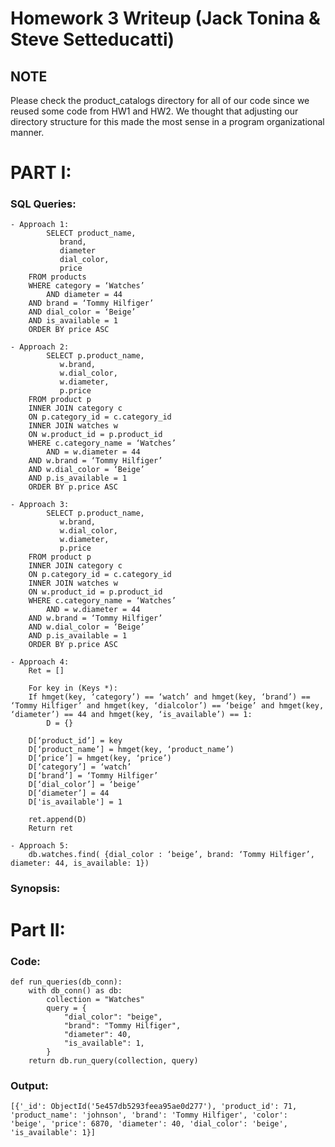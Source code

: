 # Homework 3 Writeup (Jack Tonina & Steve Setteducatti)

## NOTE
Please check the product_catalogs directory for all of our code since we reused some code from HW1 and HW2. We thought that adjusting our directory structure for this made the most sense in a program organizational manner.

# PART I: 

### SQL Queries:
    - Approach 1: 
            SELECT product_name,
			   brand,
			   diameter
			   dial_color,
			   price
		FROM products
		WHERE category = ‘Watches’
            AND diameter = 44
		AND brand = ‘Tommy Hilfiger’
		AND dial_color = ‘Beige’
		AND is_available = 1
		ORDER BY price ASC
		    
    - Approach 2: 
            SELECT p.product_name,
			   w.brand,
			   w.dial_color,
			   w.diameter,
			   p.price
		FROM product p
		INNER JOIN category c
		ON p.category_id = c.category_id
		INNER JOIN watches w
		ON w.product_id = p.product_id
		WHERE c.category_name = ‘Watches’
            AND = w.diameter = 44
		AND w.brand = ‘Tommy Hilfiger’
		AND w.dial_color = ‘Beige’
		AND p.is_available = 1
		ORDER BY p.price ASC

    - Approach 3:
            SELECT p.product_name,
			   w.brand,
			   w.dial_color,
			   w.diameter,
			   p.price
		FROM product p
		INNER JOIN category c
		ON p.category_id = c.category_id
		INNER JOIN watches w
		ON w.product_id = p.product_id
		WHERE c.category_name = ‘Watches’
            AND = w.diameter = 44
		AND w.brand = ‘Tommy Hilfiger’
		AND w.dial_color = ‘Beige’
		AND p.is_available = 1
		ORDER BY p.price ASC
 
    - Approach 4:
        Ret = []
        
	    For key in (Keys *):
		If hmget(key, ‘category’) == ‘watch’ and hmget(key, ‘brand’) == ‘Tommy Hilfiger’ and hmget(key, ‘dialcolor’) == ‘beige’ and hmget(key, ‘diameter’) == 44 and hmget(key, ‘is_available’) == 1:
		    D = {}
		    
        D[‘product_id’] = key
        D[‘product_name’] = hmget(key, ‘product_name’)
        D[‘price’] = hmget(key, ‘price’)
        D[‘category’] = ‘watch’
        D[‘brand’] = ‘Tommy Hilfiger’
        D[‘dial_color’] = ‘beige’
        D[‘diameter’] = 44
        D['is_available'] = 1
    
        ret.append(D)
        Return ret
    
    - Approach 5:
        db.watches.find( {dial_color : ‘beige’, brand: ‘Tommy Hilfiger’, diameter: 44, is_available: 1})
      
### Synopsis:

# Part II:

### Code:

    def run_queries(db_conn):
        with db_conn() as db:
            collection = "Watches"
            query = {
                "dial_color": "beige",
                "brand": "Tommy Hilfiger",
                "diameter": 40,
                "is_available": 1,
            }
        return db.run_query(collection, query)

### Output:

    [{'_id': ObjectId('5e457db5293feea95ae0d277'), 'product_id': 71, 'product_name': 'johnson', 'brand': 'Tommy Hilfiger', 'color': 'beige', 'price': 6870, 'diameter': 40, 'dial_color': 'beige', 'is_available': 1}]
